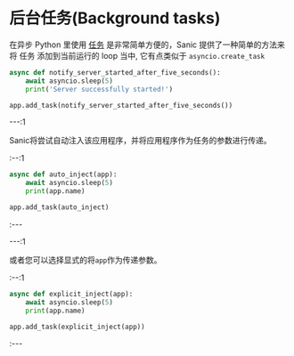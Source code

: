 # 后台任务(Background tasks)

在异步 Python 里使用 [任务](https://docs.python.org/3/library/asyncio-task.html#asyncio.create_task) 是非常简单方便的，Sanic 提供了一种简单的方法来将 任务 添加到当前运行的 loop 当中, 它有点类似于 `asyncio.create_task`

```python
async def notify_server_started_after_five_seconds():
    await asyncio.sleep(5)
    print('Server successfully started!')

app.add_task(notify_server_started_after_five_seconds())
```

---:1

Sanic将尝试自动注入该应用程序，并将应用程序作为任务的参数进行传递。

:--:1

```python
async def auto_inject(app):
    await asyncio.sleep(5)
    print(app.name)

app.add_task(auto_inject)
```
:---

---:1

或者您可以选择显式的将`app`作为传递参数。 

:--:1

```python
async def explicit_inject(app):
    await asyncio.sleep(5)
    print(app.name)

app.add_task(explicit_inject(app))
```
:---
